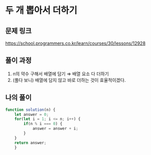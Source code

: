 # 두 개 뽑아서 더하기

## 문제 링크
https://school.programmers.co.kr/learn/courses/30/lessons/12928
<br>

## 풀이 과정
1. n의 약수 구해서 배열에 담기 ⇒ 배열 요소 다 더하기
2. (풀다 보니) 배열에 담지 않고 바로 더하는 것이 효율적이겠다.

## 나의 풀이

```js
function solution(n) {
    let answer = 0;
    for(let i = 1; i <= n; i++) {        
        if(n % i === 0) {
            answer = answer + i;
        }
    }
    return answer;
	}
```

